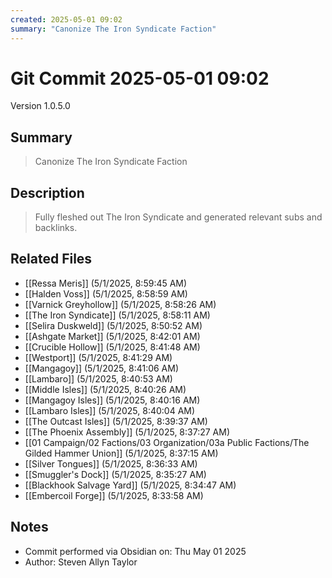 ```yaml
---
created: 2025-05-01 09:02
summary: "Canonize The Iron Syndicate Faction"
---
```


# Git Commit 2025-05-01 09:02

Version 1.0.5.0

## Summary
> Canonize The Iron Syndicate Faction

## Description
> Fully fleshed out The Iron Syndicate and generated relevant subs and backlinks.

## Related Files
- [[Ressa Meris]] (5/1/2025, 8:59:45 AM)
- [[Halden Voss]] (5/1/2025, 8:58:59 AM)
- [[Varnick Greyhollow]] (5/1/2025, 8:58:26 AM)
- [[The Iron Syndicate]] (5/1/2025, 8:58:11 AM)
- [[Selira Duskweld]] (5/1/2025, 8:50:52 AM)
- [[Ashgate Market]] (5/1/2025, 8:42:01 AM)
- [[Crucible Hollow]] (5/1/2025, 8:41:48 AM)
- [[Westport]] (5/1/2025, 8:41:29 AM)
- [[Mangagoy]] (5/1/2025, 8:41:06 AM)
- [[Lambaro]] (5/1/2025, 8:40:53 AM)
- [[Middle Isles]] (5/1/2025, 8:40:26 AM)
- [[Mangagoy Isles]] (5/1/2025, 8:40:16 AM)
- [[Lambaro Isles]] (5/1/2025, 8:40:04 AM)
- [[The Outcast Isles]] (5/1/2025, 8:39:37 AM)
- [[The Phoenix Assembly]] (5/1/2025, 8:37:27 AM)
- [[01 Campaign/02 Factions/03 Organization/03a Public Factions/The Gilded Hammer Union]] (5/1/2025, 8:37:15 AM)
- [[Silver Tongues]] (5/1/2025, 8:36:33 AM)
- [[Smuggler's Dock]] (5/1/2025, 8:35:27 AM)
- [[Blackhook Salvage Yard]] (5/1/2025, 8:34:47 AM)
- [[Embercoil Forge]] (5/1/2025, 8:33:58 AM)

## Notes
- Commit performed via Obsidian on: Thu May 01 2025
- Author: Steven Allyn Taylor

